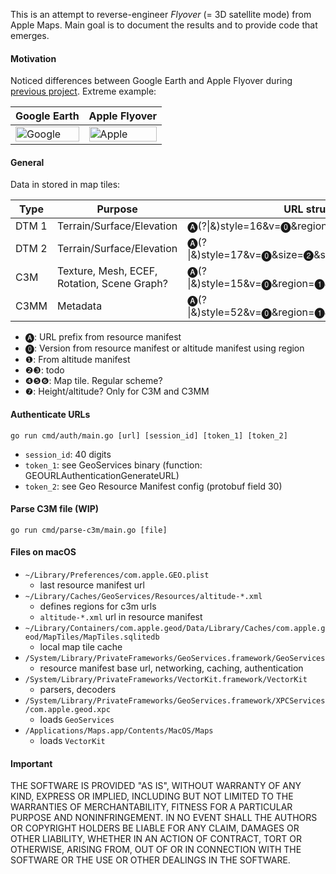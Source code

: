 This is an attempt to reverse-engineer *Flyover* (= 3D satellite mode) from Apple Maps. Main goal is to document the results and to provide code that emerges.

#### Motivation
Noticed differences between Google Earth and Apple Flyover during [previous project](https://github.com/retroplasma/earth-reverse-engineering). Extreme example:

|Google Earth|Apple Flyover|
|------------|-------------|
|<img src="https://user-images.githubusercontent.com/46618410/52183147-db89e500-27fc-11e9-9c75-fc78ff6cda58.jpg" alt="Google" title="Google"  width=100%>|<img src="https://user-images.githubusercontent.com/46618410/52183145-d62c9a80-27fc-11e9-9396-2d0acb34ec03.jpg" alt="Apple" title="Apple" width=100%>|

#### General
Data in stored in map tiles:

|Type  | Purpose                                     | URL structure                                        |
|------|---------------------------------------------|------------------------------------------------------|
|DTM 1 | Terrain/Surface/Elevation                   | 🅐(?\|&)style=16&v=⓿&region=❶&x=❹&y=❺&z=❻         |
|DTM 2 | Terrain/Surface/Elevation                   | 🅐(?\|&)style=17&v=⓿&size=❷&scale=❸&x=❹&y=❺&z=❻  |
|C3M   | Texture, Mesh, ECEF, Rotation, Scene Graph? | 🅐(?\|&)style=15&v=⓿&region=❶&x=❹&y=❺&z=❻&h=❼    |
|C3MM  | Metadata                                    | 🅐(?\|&)style=52&v=⓿&region=❶&x=❹&y=❺&z=❻&h=❼    |   

- 🅐: URL prefix from resource manifest
- ⓿: Version from resource manifest or altitude manifest using region
- ❶: From altitude manifest
- ❷❸: todo
- ❹❺❻: Map tile. Regular scheme?
- ❼: Height/altitude? Only for C3M and C3MM



#### Authenticate URLs
```
go run cmd/auth/main.go [url] [session_id] [token_1] [token_2]
```
- `session_id`: 40 digits
- `token_1`: see GeoServices binary (function: GEOURLAuthenticationGenerateURL)
- `token_2`: see Geo Resource Manifest config (protobuf field 30)

#### Parse C3M file (WIP)
```
go run cmd/parse-c3m/main.go [file]
```

#### Files on macOS
- `~/Library/Preferences/com.apple.GEO.plist`
  - last resource manifest url
- `~/Library/Caches/GeoServices/Resources/altitude-*.xml`
  - defines regions for c3m urls
  - `altitude-*.xml` url in resource manifest
- `~/Library/Containers/com.apple.geod/Data/Library/Caches/com.apple.geod/MapTiles/MapTiles.sqlitedb`
  - local map tile cache
- `/System/Library/PrivateFrameworks/GeoServices.framework/GeoServices`
  - resource manifest base url, networking, caching, authentication
- `/System/Library/PrivateFrameworks/VectorKit.framework/VectorKit`
  - parsers, decoders
- `/System/Library/PrivateFrameworks/GeoServices.framework/XPCServices/com.apple.geod.xpc`
  - loads `GeoServices`
- `/Applications/Maps.app/Contents/MacOS/Maps`
  - loads `VectorKit`

#### Important
THE SOFTWARE IS PROVIDED "AS IS", WITHOUT WARRANTY OF ANY KIND, EXPRESS OR IMPLIED, INCLUDING BUT NOT LIMITED TO THE WARRANTIES OF MERCHANTABILITY, FITNESS FOR A PARTICULAR PURPOSE AND NONINFRINGEMENT. IN NO EVENT SHALL THE AUTHORS OR COPYRIGHT HOLDERS BE LIABLE FOR ANY CLAIM, DAMAGES OR OTHER LIABILITY, WHETHER IN AN ACTION OF CONTRACT, TORT OR OTHERWISE, ARISING FROM, OUT OF OR IN CONNECTION WITH THE SOFTWARE OR THE USE OR OTHER DEALINGS IN THE SOFTWARE.
